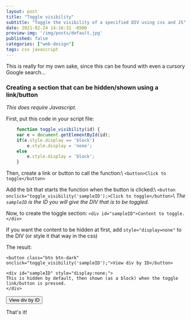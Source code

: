 ```yaml
---
layout: post
title: "Toggle visibility"
subtitle: "Toggle the visibility of a specified DIV using css and JS"
date: 2021-02-24 14:16:31 -0500
preview-img: '/img/posts/default.jpg'
published: false
categories: ["web-design"]
tags: css javascript
---
```


This is really for my own sake, since this can be found with even a cursory Google search...

### Creating a section that can be hidden/shown using a link/button
*This does require Javascript.*

First, put this code in your script file:
```js
    function toggle_visibility(id) {
    var e = document.getElementById(id);
    if(e.style.display == 'block')
        e.style.display = 'none';
    else
        e.style.display = 'block';
    }
```

Then, create a link or button to call the function:\\
`<button>Click to toggle</button>`

Add the bit that starts the function when the button is clicked:\\
`<button onclick="toggle_visibility('sampleID');>Click to toggle</button>`\\
*The `sampleID` is the ID you will give the DIV that is to be toggled.*

Now, to create the toggle section:
`<div id="sampleID">Content to toggle.</div>`

If you want the content to be hidden at first, add `style="display=none"` to the DIV (or style it that way in the css)

The result:
```
<button class="btn btn-dark" onclick="toggle_visibility('sampleID');">View div by ID</button>

<div id="sampleID" style="display:none;">  
This is hidden by default, then shown (as a block) when the toggle link/button is pressed.
</div>
```
<button class="btn btn-dark" onclick="toggle_visibility('sampleID');">View div by ID</button>

<div id="sampleID" style="display:none;">  
This is hidden by default, then shown (as a block) when the toggle link/button is pressed.
</div>

That's it!